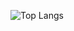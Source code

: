  ![Top Langs](https://github-readme-stats.vercel.app/api/top-langs/?username=TonyGuerra122&hide=css,scss,html&theme=tokyonight)

